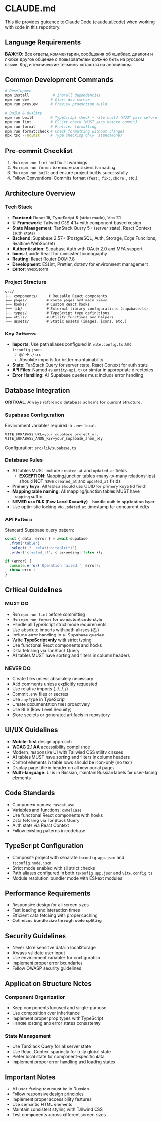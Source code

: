 # CLAUDE.md

This file provides guidance to Claude Code (claude.ai/code) when working with code in this repository.

## Language Requirements

**ВАЖНО**: Все ответы, комментарии, сообщения об ошибках, диалоги и любое другое общение с пользователем должно быть на русском языке. Код и технические термины остаются на английском.

## Common Development Commands

```bash
# Development
npm install           # Install dependencies
npm run dev          # Start dev server
npm run preview      # Preview production build

# Build & Quality
npm run build        # TypeScript check + Vite build (MUST pass before commit)
npm run lint         # ESLint check (MUST pass before commit)
npm run format       # Prettier formatting
npm run format:check # Check formatting without changes
npx tsc --noEmit     # Type checking only (standalone)
```

## Pre-commit Checklist
1. Run `npm run lint` and fix all warnings
2. Run `npm run format` to ensure consistent formatting
3. Run `npm run build` and ensure project builds successfully
4. Follow Conventional Commits format (`feat:`, `fix:`, `chore:`, etc.)

## Architecture Overview

### Tech Stack
- **Frontend**: React 19, TypeScript 5 (strict mode), Vite 7.1
- **UI Framework**: Tailwind CSS 4.1+ with component-based design
- **State Management**: TanStack Query 5+ (server state), React Context (auth state)
- **Backend**: Supabase 2.57+ (PostgreSQL, Auth, Storage, Edge Functions, Realtime WebSocket)
- **Authentication**: Supabase Auth with OAuth 2.0 and MFA support
- **Icons**: Lucide React for consistent iconography
- **Routing**: React Router DOM 7.8
- **Development**: ESLint, Prettier, dotenv for environment management
- **Editor**: WebStorm

### Project Structure
```
src/
├── components/     # Reusable React components
├── pages/         # Route pages and main views
├── hooks/         # Custom React hooks
├── lib/           # External library configurations (supabase.ts)
├── types/         # TypeScript type definitions
├── utils/         # Utility functions and helpers
└── assets/        # Static assets (images, icons, etc.)
```

### Key Patterns
- **Imports**: Use path aliases configured in `vite.config.ts` and `tsconfig.json`:
  - `@/` → `./src`
  - Absolute imports for better maintainability
- **State**: TanStack Query for server state, React Context for auth state
- **API Files**: Named as `entity-api.ts` or similar in appropriate directories
- **Error Handling**: All Supabase queries must include error handling

## Database Integration

**CRITICAL**: Always reference database schema for current structure.

### Supabase Configuration
Environment variables required in `.env.local`:
```env
VITE_SUPABASE_URL=your_supabase_project_url
VITE_SUPABASE_ANON_KEY=your_supabase_anon_key
```

Configuration: `src/lib/supabase.ts`

### Database Rules
- All tables MUST include `created_at` and `updated_at` fields
  - **EXCEPTION**: Mapping/junction tables (many-to-many relationships) should NOT have `created_at` and `updated_at` fields
- **Primary keys**: All tables should use UUID for primary keys (id field)
- **Mapping table naming**: All mapping/junction tables MUST have `_mapping` suffix
- **NEVER use RLS (Row Level Security)** - handle auth in application layer
- Use optimistic locking via `updated_at` timestamp for concurrent edits

### API Pattern
Standard Supabase query pattern:
```typescript
const { data, error } = await supabase
  .from('table')
  .select('*, relation:table(*)')
  .order('created_at', { ascending: false });

if (error) {
  console.error('Operation failed:', error);
  throw error;
}
```

## Critical Guidelines

### MUST DO
- Run `npm run lint` before committing
- Run `npm run format` for consistent code style
- Handle all TypeScript strict mode requirements
- Use absolute imports with path aliases (@/)
- Include error handling in all Supabase queries
- Write **TypeScript only** with strict typing
- Use functional React components and hooks
- Data fetching via TanStack Query
- All tables MUST have sorting and filters in column headers

### NEVER DO
- Create files unless absolutely necessary
- Add comments unless explicitly requested
- Use relative imports (../../../)
- Commit .env files or secrets
- Use `any` type in TypeScript
- Create documentation files proactively
- Use RLS (Row Level Security)
- Store secrets or generated artifacts in repository

## UI/UX Guidelines
- **Mobile-first** design approach
- **WCAG 2.1 AA** accessibility compliance
- Modern, responsive UI with Tailwind CSS utility classes
- All tables MUST have sorting and filters in column headers
- Control elements in table rows should be icon-only (no text)
- Display page title in header on all new portal pages
- **Multi-language**: UI is in Russian, maintain Russian labels for user-facing elements

## Code Standards
- Component names: `PascalCase`
- Variables and functions: `camelCase`
- Use functional React components with hooks
- Data fetching via TanStack Query
- Auth state via React Context
- Follow existing patterns in codebase

## TypeScript Configuration
- Composite project with separate `tsconfig.app.json` and `tsconfig.node.json`
- Strict mode enabled with all strict checks
- Path aliases configured in both `tsconfig.app.json` and `vite.config.ts`
- Module resolution: bundler mode with ESNext modules

## Performance Requirements
- Responsive design for all screen sizes
- Fast loading and interaction times
- Efficient data fetching with proper caching
- Optimized bundle size through code splitting

## Security Guidelines
- Never store sensitive data in localStorage
- Always validate user input
- Use environment variables for configuration
- Implement proper error boundaries
- Follow OWASP security guidelines

## Application Structure Notes

### Component Organization
- Keep components focused and single-purpose
- Use composition over inheritance
- Implement proper prop types with TypeScript
- Handle loading and error states consistently

### State Management
- Use TanStack Query for all server state
- Use React Context sparingly for truly global state
- Prefer local state for component-specific data
- Implement proper error handling and loading states

## Important Notes
- All user-facing text must be in Russian
- Follow responsive design principles
- Implement proper accessibility features
- Use semantic HTML elements
- Maintain consistent styling with Tailwind CSS
- Test components across different screen sizes